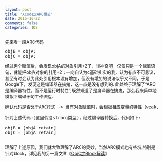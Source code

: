 ```yaml
---
layout: post
title: "XCode之ARC模式"
date: 2015-10-22
comments: false
categories: IOS
---
```


先来看一段ARC代码
<pre>
objB = objA;
objC = objA;
</pre>
经过两个赋值后，会发现objA的对象引用+2了，很神奇吧，仅仅只是一个赋值语句，就能把objA对象的引用+2；一向自认为c基础扎实的我，认为有点不可思议，甚至有时会认为此处引用根本没有增加，但没有增加的说法似乎又不同，于是Google下，发现这是编译器在搞鬼，这一点是没有想到的. 此处终于理解了“ARC是编译器特性，而不是运行时特性”;既然知道了是编译器在搞鬼，那么我来简单地模拟下编译器的工作流程.
<pre>
确认代码是否处于ARC模式 -> 当有对象赋值时，会根据相应变量的特性（weak、strong...）进行相应的代码修改

针对上述代码:(这里假设strong类型)，经过编译器转换后，代码如下:

objB = [objA retain]
objC = [objA retain]

</pre>

理解了上述原因，我们就大致理解了ARC的奥妙，当然ARC模式也有些坑,特别是针对block，详见我的另一篇文章《[ObjC之Block解读](http://wenva.github.io/ios/2015/10/09/ObjC%E4%B9%8BBlock%E8%A7%A3%E8%AF%BB.html)》
